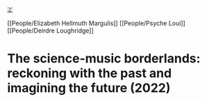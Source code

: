 [🇿](zotero://select/library/items/GNNL5ESA)

[[People/Elizabeth Hellmuth Margulis]] [[People/Psyche Loui]] [[People/Deirdre Loughridge]] 
# The science-music borderlands: reckoning with the past and imagining the future (2022)

